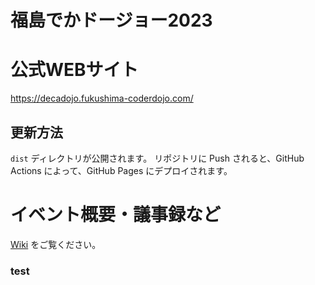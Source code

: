 # 福島でかドージョー2023

# 公式WEBサイト

https://decadojo.fukushima-coderdojo.com/

## 更新方法

`dist` ディレクトリが公開されます。
リポジトリに Push されると、GitHub Actions によって、GitHub Pages にデプロイされます。

# イベント概要・議事録など

[Wiki](https://github.com/CoderDojoFukushimaAll/DecaDojo2023/wiki) をご覧ください。

### test